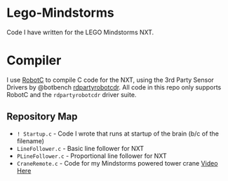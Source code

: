 # Lego-Mindstorms
Code I have written for the LEGO Mindstorms NXT.

# Compiler
I use [RobotC](robotc.net) to compile C code for the NXT, using the 3rd Party Sensor Drivers by @botbench [rdpartyrobotcdr](https://github.com/botbench/rdpartyrobotcdr). All code in this repo only supports RobotC and the `rdpartyrobotcdr` driver suite.

## Repository Map
* `! Startup.c`     - Code I wrote that runs at startup of the brain (b/c of the filename)
* `LineFollower.c`  - Basic line follower for NXT
* `PLineFollower.c` - Proportional line follower for NXT
* `CraneRemote.c`   - Code for my Mindstorms powered tower crane [Video Here](https://www.youtube.com/watch?v=lcgXU30ADzM)
